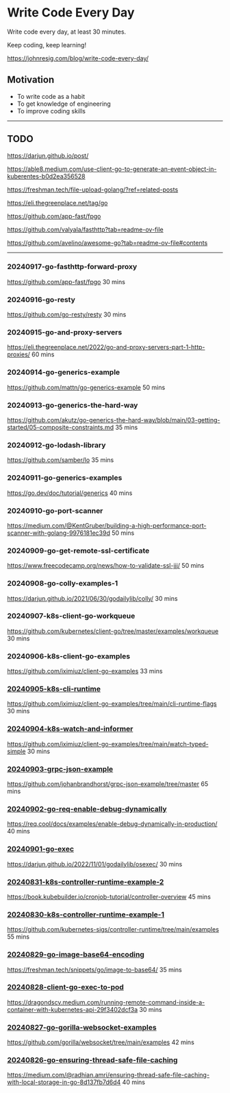# Write Code Every Day

Write code every day, at least 30 minutes. 

Keep coding, keep learning!  

https://johnresig.com/blog/write-code-every-day/

## Motivation

* To write code as a habit
* To get knowledge of engineering
* To improve coding skills

---

## TODO

https://darjun.github.io/post/

https://able8.medium.com/use-client-go-to-generate-an-event-object-in-kuberentes-b0d2ea356528

https://freshman.tech/file-upload-golang/?ref=related-posts

https://eli.thegreenplace.net/tag/go

https://github.com/app-fast/fpgo

https://github.com/valyala/fasthttp?tab=readme-ov-file

https://github.com/avelino/awesome-go?tab=readme-ov-file#contents

------

### 20240917-go-fasthttp-forward-proxy 

https://github.com/app-fast/fpgo 30 mins

### 20240916-go-resty

https://github.com/go-resty/resty 30 mins

### 20240915-go-and-proxy-servers

https://eli.thegreenplace.net/2022/go-and-proxy-servers-part-1-http-proxies/  60 mins

### 20240914-go-generics-example

https://github.com/mattn/go-generics-example 50 mins

### 20240913-go-generics-the-hard-way

https://github.com/akutz/go-generics-the-hard-way/blob/main/03-getting-started/05-composite-constraints.md  35 mins

### 20240912-go-lodash-library 

https://github.com/samber/lo  35 mins

### 20240911-go-generics-examples

https://go.dev/doc/tutorial/generics  40 mins

### 20240910-go-port-scanner

https://medium.com/@KentGruber/building-a-high-performance-port-scanner-with-golang-9976181ec39d 50 mins

### 20240909-go-get-remote-ssl-certificate

https://www.freecodecamp.org/news/how-to-validate-ssl-jjj/ 50 mins

### 20240908-go-colly-examples-1

https://darjun.github.io/2021/06/30/godailylib/colly/ 30 mins

### 20240907-k8s-client-go-workqueue

https://github.com/kubernetes/client-go/tree/master/examples/workqueue  30 mins

### 20240906-k8s-client-go-examples

https://github.com/iximiuz/client-go-examples 33 mins


### [20240905-k8s-cli-runtime](20240905-k8s-cli-runtime)

https://github.com/iximiuz/client-go-examples/tree/main/cli-runtime-flags  30 mins

### [20240904-k8s-watch-and-informer](20240904-k8s-watch-and-informer)

https://github.com/iximiuz/client-go-examples/tree/main/watch-typed-simple 30 mins

### [20240903-grpc-json-example](20240903-grpc-json-example)

https://github.com/johanbrandhorst/grpc-json-example/tree/master 65 mins

### [20240902-go-req-enable-debug-dynamically](20240902-go-req-enable-debug-dynamically)

https://req.cool/docs/examples/enable-debug-dynamically-in-production/ 40 mins

### [20240901-go-exec](20240901-go-exec)

https://darjun.github.io/2022/11/01/godailylib/osexec/  30 mins

### [20240831-k8s-controller-runtime-example-2](20240831-k8s-controller-runtime-example-2)

https://book.kubebuilder.io/cronjob-tutorial/controller-overview 45 mins

### [20240830-k8s-controller-runtime-example-1](20240830-k8s-controller-runtime-example-1)

https://github.com/kubernetes-sigs/controller-runtime/tree/main/examples 55 mins

### [20240829-go-image-base64-encoding](20240829-go-image-base64-encoding)

https://freshman.tech/snippets/go/image-to-base64/ 35 mins 

### [20240828-client-go-exec-to-pod](20240828-client-go-exec-to-pod)

https://dragondscv.medium.com/running-remote-command-inside-a-container-with-kubernetes-api-29f3402dcf3a 30 mins

### [20240827-go-gorilla-websocket-examples](20240827-go-gorilla-websocket-examples)

https://github.com/gorilla/websocket/tree/main/examples  42 mins

### [20240826-go-ensuring-thread-safe-file-caching](20240826-go-ensuring-thread-safe-file-caching)

https://medium.com/@radhian.amri/ensuring-thread-safe-file-caching-with-local-storage-in-go-8d137fb7d6d4 40 mins